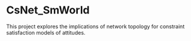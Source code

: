 # CsNet_SmWorld
This project explores the implications of network topology for constraint satisfaction models of attitudes.

